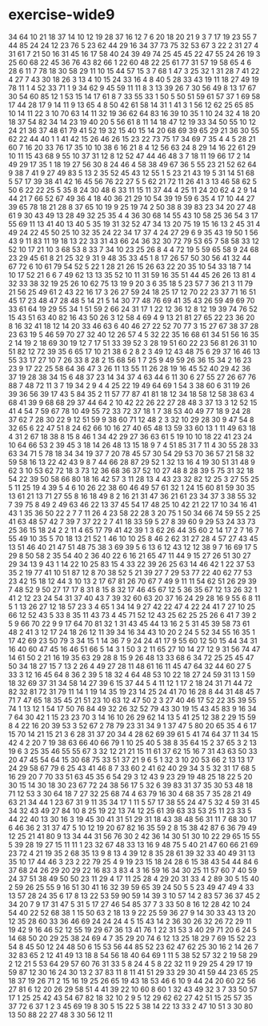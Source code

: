 # exercise-wide9
34
64
10
21
18
37
14
10
12
19
28
37
16
12
7
6
20
18
20
21
9
3
7
17
19
23
55
7
44
85
24
24
12
23
76
5
23
62
44
29
16
34
37
73
75
32
53
67
3
22
2
31
27
4
31
61
7
21
50
16
31
45
16
17
58
40
24
39
49
74
25
45
45
22
47
55
24
26
19
3
25
60
68
22
45
36
76
43
82
66
1
22
60
48
22
25
61
77
31
57
19
58
65
4
6
28
6
11
7
78
18
30
58
29
11
10
15
44
57
15
3
7
68
1
47
3
25
32
1
31
28
7
41
22
4
27
7
43
30
18
26
3
13
4
10
15
24
33
16
4
8
40
5
28
33
43
19
11
18
27
49
19
78
11
1
4
52
33
71
1
9
34
62
9
45
59
11
11
8
3
13
39
26
7
30
56
49
8
13
17
67
30
54
60
85
12
1
53
15
14
17
61
8
7
33
55
33
1
50
5
50
51
59
61
57
37
1
69
58
17
44
28
17
9
14
11
9
13
65
4
8
50
42
61
58
14
31
1
41
3
1
56
12
62
25
65
85
10
14
11
22
3
10
70
63
14
11
32
19
36
62
64
83
16
39
10
35
1
10
24
32
4
18
20
18
37
54
82
34
14
23
19
40
20
5
56
61
8
11
14
18
47
12
19
33
34
50
55
10
12
24
21
36
37
48
61
79
41
52
19
32
15
40
15
14
20
68
69
39
65
29
21
36
30
55
62
22
44
40
1
1
41
42
15
26
46
26
15
23
22
73
75
17
34
69
7
35
4
4
5
28
21
60
7
16
20
33
76
17
35
10
10
38
6
16
21
8
4
12
56
63
24
8
29
14
16
22
61
29
10
11
15
43
68
9
55
10
37
31
12
8
12
52
47
44
46
48
3
7
18
11
19
66
17
2
14
49
29
17
35
1
18
19
27
56
30
8
24
46
4
58
38
49
67
36
5
55
23
21
52
62
64
9
38
7
41
9
27
49
83
5
13
2
35
52
45
43
12
55
1
5
23
21
43
19
5
31
14
51
68
5
57
17
39
38
41
42
16
45
56
76
22
27
5
5
62
21
72
11
26
41
3
13
46
58
62
5
50
6
22
22
25
5
35
8
24
30
48
6
33
11
15
11
37
44
4
25
11
24
20
62
4
2
9
14
44
21
7
66
52
67
49
36
4
18
40
36
21
29
10
54
39
19
59
6
35
4
17
10
44
27
39
65
78
18
21
28
8
37
65
10
19
9
25
19
74
2
50
38
8
39
83
23
34
20
27
48
61
9
30
43
49
13
28
49
32
25
35
4
4
36
30
68
14
55
43
10
58
25
36
54
3
17
55
69
11
13
41
40
13
40
5
35
19
31
32
52
47
34
13
20
75
19
15
16
13
2
45
31
4
49
24
22
45
50
25
10
32
35
24
22
34
17
37
4
24
27
29
6
9
35
43
19
50
1
56
43
9
11
83
11
19
18
13
22
33
31
43
66
24
36
32
30
72
79
53
65
7
58
58
33
12
52
10
17
21
10
3
68
53
8
33
7
34
10
23
25
26
8
4
4
72
19
5
59
65
58
9
24
68
23
29
45
61
8
21
25
32
9
31
9
48
35
33
45
1
8
17
26
57
50
30
56
41
32
44
67
72
6
10
61
79
54
52
5
22
1
28
21
26
15
26
63
22
20
35
10
54
33
18
7
14
10
17
52
21
6
6
7
49
62
13
13
35
52
10
11
31
59
16
35
51
44
45
26
26
13
81
4
32
33
38
32
19
25
26
10
62
75
13
19
9
20
3
6
35
18
5
23
57
7
36
21
3
11
79
21
56
25
49
61
2
43
22
16
17
3
26
27
59
24
18
25
17
12
70
22
23
37
71
16
51
45
17
23
48
47
28
48
5
14
21
5
14
30
77
48
76
69
41
35
43
26
59
49
69
70
33
61
64
19
29
55
34
1
51
59
2
66
24
31
17
1
22
12
36
12
8
12
19
39
74
76
52
15
43
51
63
40
82
16
43
50
26
3
12
58
4
69
4
9
13
21
81
27
65
22
23
36
20
8
16
32
41
18
12
14
20
33
46
63
6
40
46
27
22
52
70
77
3
15
27
67
38
37
28
23
63
19
5
46
59
70
27
32
40
12
26
57
4
5
32
22
35
16
68
61
34
51
56
16
35
2
14
19
2
18
69
30
19
12
7
17
51
33
39
52
3
28
19
51
60
22
23
56
81
26
31
10
51
82
12
72
39
35
6
65
17
10
21
38
6
2
8
2
3
49
12
43
48
75
6
29
37
16
46
13
55
33
17
27
10
7
26
33
8
28
2
15
68
56
1
7
25
9
49
59
26
36
15
34
2
16
23
23
9
17
22
25
58
64
36
47
3
26
11
13
55
11
26
28
19
16
45
52
40
29
42
36
37
19
28
38
34
15
6
48
37
23
14
34
37
4
63
44
6
11
30
6
27
55
27
26
67
76
88
7
48
72
11
3
7
19
34
2
9
4
4
25
22
19
49
64
69
1
54
3
38
60
6
31
19
26
39
36
56
39
17
43
5
84
35
2
11
57
77
87
41
81
18
12
34
18
58
12
58
38
63
4
68
41
39
9
68
68
29
37
44
64
2
10
42
22
26
22
27
28
48
3
37
13
3
12
52
15
41
4
54
7
59
67
78
10
49
55
72
33
72
37
18
1
7
38
53
40
49
77
18
9
24
28
37
62
7
28
30
22
9
12
51
59
9
38
60
71
12
48
2
3
32
10
29
28
30
9
47
54
8
32
65
6
22
47
51
8
24
62
66
10
16
27
40
65
48
13
59
33
60
13
1
11
49
63
18
4
31
2
67
18
38
8
15
8
46
1
34
42
29
27
36
63
61
5
19
10
10
18
22
41
23
24
10
64
66
53
2
39
45
3
18
14
26
48
13
15
18
9
7
4
51
85
31
7
11
4
30
55
28
33
63
34
71
5
78
18
34
34
19
37
7
20
78
45
57
30
54
29
53
70
36
57
21
58
32
59
58
16
13
22
42
43
9
8
7
44
66
28
87
29
52
1
32
13
16
4
19
30
51
31
48
9
62
3
10
53
62
72
18
3
73
12
36
68
36
37
52
10
27
48
8
28
39
5
75
31
32
18
54
22
39
50
58
66
80
18
16
42
57
3
11
28
13
4
43
23
32
82
12
25
3
27
55
25
5
11
25
19
4
39
5
4
6
10
26
22
38
60
46
49
57
61
32
1
24
15
60
81
59
30
35
13
61
21
13
71
27
55
8
16
18
49
8
2
16
21
31
47
36
21
61
23
34
37
3
38
55
32
7
39
75
8
49
2
49
63
46
22
13
37
45
54
17
48
25
10
42
21
22
17
10
34
16
41
43
1
35
36
50
22
2
7
7
11
26
4
23
58
22
28
3
20
75
1
50
34
66
74
59
55
2
25
41
63
48
57
42
7
39
7
37
22
2
7
41
18
33
59
5
27
8
39
60
9
29
53
24
33
73
25
36
15
18
24
2
2
11
4
65
17
79
41
42
39
1
3
62
26
44
35
60
2
14
17
2
7
16
7
55
49
10
35
5
70
18
13
21
52
1
46
10
10
25
8
46
2
62
31
27
28
4
57
27
43
45
13
51
46
40
21
47
51
48
75
38
3
69
39
5
6
13
6
12
43
12
12
38
9
7
16
69
17
5
29
8
50
58
2
35
54
40
2
36
40
22
6
16
21
65
47
11
44
9
15
27
26
51
30
27
29
34
13
9
43
1
14
22
10
25
83
15
4
33
22
39
26
25
63
14
46
42
1
22
37
53
35
2
19
77
41
10
51
87
12
8
70
38
52
5
21
39
27
7
29
53
77
22
40
62
77
53
23
42
15
18
12
44
3
10
13
2
17
67
81
26
70
67
7
49
9
11
11
54
62
51
26
29
39
7
48
52
9
50
27
17
17
8
31
8
15
8
32
17
46
45
67
12
5
36
35
67
12
13
26
32
1
41
2
12
23
24
54
31
37
40
43
7
39
32
60
63
20
37
16
24
29
28
16
9
55
6
8
11
5
1
13
26
27
12
18
57
23
3
4
65
1
34
14
9
27
42
22
47
4
22
24
41
7
27
10
25
66
12
52
43
5
33
8
35
11
43
73
4
45
71
52
12
43
25
62
25
25
26
6
41
7
39
2
5
9
66
70
22
9
9
17
64
70
81
32
1
31
43
45
44
13
16
2
5
31
45
39
58
73
61
48
2
41
3
12
17
24
18
26
12
11
39
34
16
34
43
10
20
2
24
5
52
34
55
16
35
1
17
42
69
23
50
79
3
34
15
1
14
36
7
9
24
24
41
17
9
55
60
12
50
15
44
34
31
16
40
60
47
45
16
46
51
66
5
14
3
1
50
3
2
11
65
27
10
14
27
12
9
31
56
74
47
14
61
50
2
21
16
19
35
63
29
28
8
15
9
26
48
13
33
68
6
34
72
25
25
45
47
50
34
18
27
15
7
13
2
26
4
49
27
28
11
48
61
16
11
45
47
64
32
44
60
27
5
33
3
12
16
45
64
8
36
2
39
5
18
32
4
64
48
53
10
22
18
27
24
59
31
13
1
59
18
32
69
37
31
34
58
14
27
39
6
15
37
44
5
4
11
12
1
17
2
18
24
31
71
44
72
82
32
81
72
31
79
11
14
1
19
14
35
19
23
14
25
24
41
70
16
28
8
44
31
48
45
7
71
7
47
65
18
35
45
21
51
23
10
63
12
47
50
2
3
27
40
46
17
52
22
35
39
55
74
1
13
12
1
54
17
50
76
84
49
32
26
32
52
79
43
30
19
15
43
45
83
9
16
34
7
64
30
42
1
15
23
23
70
3
14
16
10
26
29
62
14
13
5
41
25
12
38
2
29
15
59
8
4
22
16
20
39
53
3
52
67
2
78
79
23
31
34
9
1
37
47
5
80
20
65
35
4
6
17
15
70
14
21
15
21
3
6
28
31
37
20
34
4
28
62
69
39
61
5
41
74
64
37
11
34
15
42
4
2
20
7
19
38
63
66
40
66
79
1
10
25
40
5
38
8
35
64
15
2
37
65
3
2
13
19
6
3
25
35
46
55
55
67
3
32
12
21
21
15
11
61
37
62
15
16
7
31
43
63
50
33
20
47
45
54
64
15
30
68
75
33
51
37
21
9
6
5
1
32
3
10
20
53
66
2
13
13
17
24
29
58
67
79
6
25
43
41
46
8
7
33
60
2
41
62
40
29
34
3
5
32
31
17
68
5
16
29
20
7
70
33
51
63
45
35
6
54
29
3
12
43
9
23
29
19
48
25
18
22
5
20
30
15
14
30
18
30
23
67
72
24
38
56
17
5
32
6
39
83
31
37
35
30
53
48
18
71
12
53
3
30
64
18
7
27
32
25
68
74
4
63
79
16
30
4
68
35
7
35
28
21
49
63
21
34
44
1
23
67
31
9
11
35
34
17
1
11
5
57
17
38
55
24
47
5
32
4
59
31
45
34
32
43
49
27
84
10
8
25
19
22
13
74
12
25
61
39
63
33
53
25
11
23
33
5
44
22
40
13
30
16
3
19
45
30
41
31
51
29
31
18
43
38
48
56
31
11
7
68
30
17
6
46
36
2
31
37
47
5
10
12
19
20
67
82
16
35
59
2
8
15
38
42
87
6
36
79
49
12
25
21
41
80
9
13
34
44
31
56
76
30
2
42
36
14
30
51
30
10
22
29
65
15
55
5
39
28
19
27
15
11
11
1
23
32
67
48
33
13
16
9
48
75
5
40
21
47
60
66
21
69
23
72
4
21
19
35
2
68
35
13
9
8
13
4
39
12
8
35
28
61
39
32
33
40
49
31
13
35
10
17
44
46
3
23
2
22
79
25
4
9
19
23
15
18
24
28
6
15
38
43
54
44
84
6
37
68
24
26
29
20
29
22
16
83
3
83
4
3
16
59
16
34
30
25
11
57
60
7
40
59
24
37
51
38
49
50
50
23
11
29
4
17
11
25
28
4
29
20
31
33
4
2
89
30
5
15
40
2
59
26
25
55
9
16
51
30
41
16
32
39
59
65
39
24
50
5
5
23
49
47
49
4
33
13
57
28
24
35
6
17
8
13
22
53
59
90
59
14
39
3
10
57
14
2
83
57
36
37
45
2
34
20
7
9
17
31
47
5
31
5
17
27
46
54
85
37
7
3
33
50
8
16
12
28
42
10
24
54
40
22
52
68
38
1
15
50
63
2
18
13
9
22
25
59
36
27
9
14
30
33
43
13
20
12
35
28
60
33
36
46
69
24
24
24
4
5
15
43
14
2
36
30
26
32
26
72
29
11
19
42
9
16
46
52
12
55
19
29
67
36
13
41
76
1
22
31
53
3
40
29
71
20
6
24
5
14
68
50
20
29
25
38
24
69
4
7
35
29
20
74
6
12
13
25
18
29
7
69
15
52
23
54
8
45
50
12
24
48
50
6
15
53
56
44
85
52
23
62
47
62
25
30
16
2
14
26
7
32
83
65
2
12
41
49
13
18
8
54
56
18
40
64
69
1
11
5
38
52
57
32
2
19
58
29
2
12
21
5
53
64
29
57
60
76
31
33
5
8
24
4
5
8
22
32
11
9
29
25
4
29
17
19
59
87
12
30
16
24
30
13
2
37
83
11
8
11
41
51
29
33
29
30
41
59
44
23
65
25
18
37
19
26
71
2
15
16
19
25
26
65
19
43
18
53
46
6
10
9
44
24
20
60
22
56
27
81
6
12
20
26
29
58
51
4
41
39
22
10
60
8
60
1
32
43
49
32
3
7
33
50
57
17
1
25
25
42
43
54
67
82
18
32
10
2
9
5
12
29
62
62
27
42
51
15
25
57
35
37
72
6
37
1
2
3
45
69
19
8
30
5
15
22
5
38
14
22
13
33
2
47
10
51
3
30
80
13
50
88
22
27
48
3
30
56
12
11
